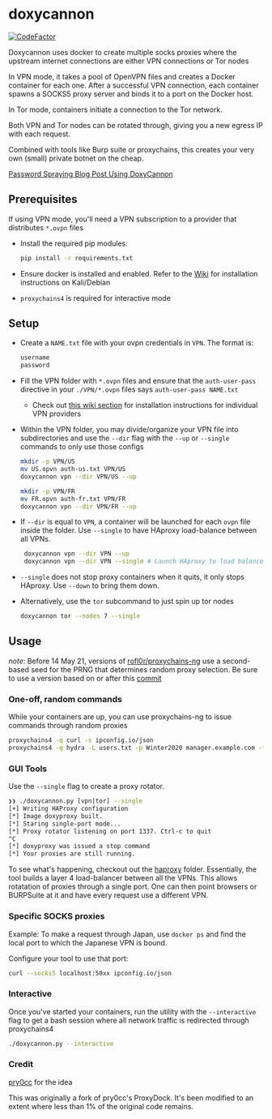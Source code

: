 # doxycannon

[![CodeFactor](https://www.codefactor.io/repository/github/audibleblink/doxycannon/badge)](https://www.codefactor.io/repository/github/audibleblink/doxycannon)

Doxycannon uses docker to create multiple socks proxies where the upstream
internet connections are either VPN connections or Tor nodes

In VPN mode, it takes a pool of OpenVPN files and creates a Docker container for
each one. After a successful VPN connection, each container spawns a SOCKS5
proxy server and binds it to a port on the Docker host. 

In Tor mode, containers initiate a connection to the Tor network. 

Both VPN and Tor nodes can be rotated through, giving you a new egress IP with each request.

Combined with tools like Burp suite or proxychains, this creates your very own (small) private 
botnet on the cheap.

[Password Spraying Blog Post Using DoxyCannon](https://sec.alexflor.es/post/password_spraying_with_doxycannon/)

## Prerequisites

If using VPN mode, you'll need a VPN subscription to a provider that distributes `*.ovpn` files

- Install the required pip modules:
  ```sh
  pip install -r requirements.txt
  ```

- Ensure docker is installed and enabled. Refer to the
  [Wiki](../../wiki/installing-docker) for installation instructions on
  Kali/Debian

- `proxychains4` is required for interactive mode

## Setup
- Create a `NAME.txt` file with your ovpn credentials in `VPN`. The format is:
  ```txt
  username
  password
  ```
- Fill the VPN folder with `*.ovpn` files and ensure that the `auth-user-pass`
  directive in your `./VPN/*.ovpn` files says `auth-user-pass NAME.txt`
   - Check out [this wiki section](../../wiki#getting-started-with-vpn-providers)
     for installation instructions for individual VPN providers
- Within the VPN folder, you may divide/organize your VPN file into subdirectories
     and use the `--dir` flag with the `--up` or `--single` commands to only use 
     those configs

     ```sh
     mkdir -p VPN/US
     mv US.opvn auth-us.txt VPN/US
     doxycannon vpn --dir VPN/US --up

     mkdir -p VPN/FR
     mv FR.opvn auth-fr.txt VPN/FR
     doxycannon vpn --dir VPN/FR --up
     ```

- If `--dir` is equal to `VPN`, a container will be launched for each `ovpn` file inside the folder. Use `--single` to have HAproxy load-balance between all VPNs.
    ```sh
     doxycannon vpn --dir VPN --up
     doxycannon vpn --dir VPN --single # Launch HAproxy to load balance
     ```

- `--single` does not stop proxy containers when it quits, it only stops HAproxy. Use `--down` to bring them down.

- Alternatively, use the `tor` subcommand to just spin up tor nodes

    ```sh
    doxycannon tor --nodes 7 --single
    ```

## Usage
_note_: Before 14 May 21, versions of [rofl0r/proxychains-ng](https://github.com/rofl0r/proxychains-ng) use a 
second-based seed for the PRNG that determines random proxy selection. Be sure to use a version based on or 
after this [commit](https://github.com/rofl0r/proxychains-ng/commit/092d7042e092a033ac0c33a238927050c2cc7de0)


### One-off, random commands
While your containers are up, you can use proxychains-ng to issue commands through
random proxies

```sh
proxychains4 -q curl -s ipconfig.io/json
proxychains4 -q hydra -L users.txt -p Winter2020 manager.example.com -t 8 ssh
```

### GUI Tools

Use the `--single` flag to create a proxy rotator.

```sh
❯❯ ./doxycannon.py [vpn|tor] --single
[+] Writing HAProxy configuration
[*] Image doxyproxy built.
[*] Staring single-port mode...
[*] Proxy rotator listening on port 1337. Ctrl-c to quit
^C
[*] doxyproxy was issued a stop command
[*] Your proxies are still running.
```

To see what's happening, checkout out the [haproxy](haproxy) folder.  Essentially, the tool builds
a layer 4 load-balancer between all the VPNs. This allows rotatation of proxies through a single
port. One can then point browsers or BURPSuite at it and have every request use a
different VPN.

### Specific SOCKS proxies

Example: To make a request through Japan, use `docker ps` and find the local
port to which the Japanese VPN is bound.

Configure your tool to use that port:

```sh
curl --socks5 localhost:50xx ipconfig.io/json
```

### Interactive
Once you've started your containers, run the utility with
the `--interactive` flag to get a bash session where all network traffic is
redirected through proxychains4

```sh
./doxycannon.py --interactive
```


### Credit
[pry0cc](https://github.com/pry0cc/ProxyDock) for the idea

This was originally a fork of pry0cc's ProxyDock. It's been modified to an
extent where less than 1% of the original code remains.
